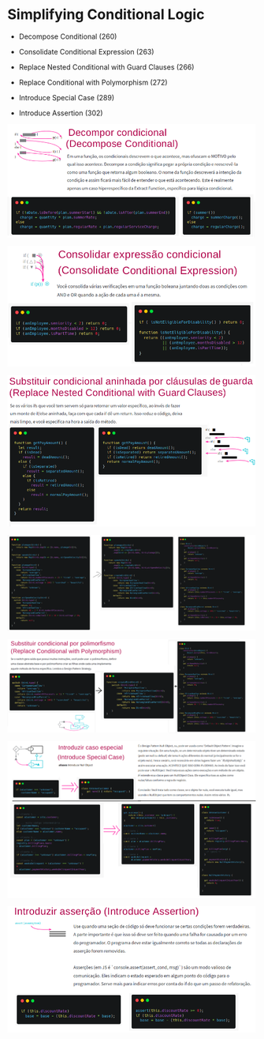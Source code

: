# Simplifying Conditional Logic

+ Decompose Conditional (260)

+ Consolidate Conditional Expression (263)

+ Replace Nested Conditional with Guard Clauses (266)

+ Replace Conditional with Polymorphism (272)

+ Introduce Special Case (289)

+ Introduce Assertion (302)


![](https://raw.githubusercontent.com/rafanthx13/php-ultimate-notes/main/awesome-books/refactoring-martin-fowler/resume/10/10-01-decomposeConditional.png)

![](https://raw.githubusercontent.com/rafanthx13/php-ultimate-notes/main/awesome-books/refactoring-martin-fowler/resume/10/10-02-consolidateConditionalExpression.png)

![](https://raw.githubusercontent.com/rafanthx13/php-ultimate-notes/main/awesome-books/refactoring-martin-fowler/resume/10/10-03-replaceNestedConditionalWithGuardClauses.png)

![](https://raw.githubusercontent.com/rafanthx13/php-ultimate-notes/main/awesome-books/refactoring-martin-fowler/resume/10/10-04-replaceConditionalWithPolymorphism-02.png)

![](https://raw.githubusercontent.com/rafanthx13/php-ultimate-notes/main/awesome-books/refactoring-martin-fowler/resume/10/10-04-replaceConditionalWithPolymorphism.png)

![](https://raw.githubusercontent.com/rafanthx13/php-ultimate-notes/main/awesome-books/refactoring-martin-fowler/resume/10/10-05-introduceSpecialCase.png)

![](https://raw.githubusercontent.com/rafanthx13/php-ultimate-notes/main/awesome-books/refactoring-martin-fowler/resume/10/10-06-introduceAssertion.png)

